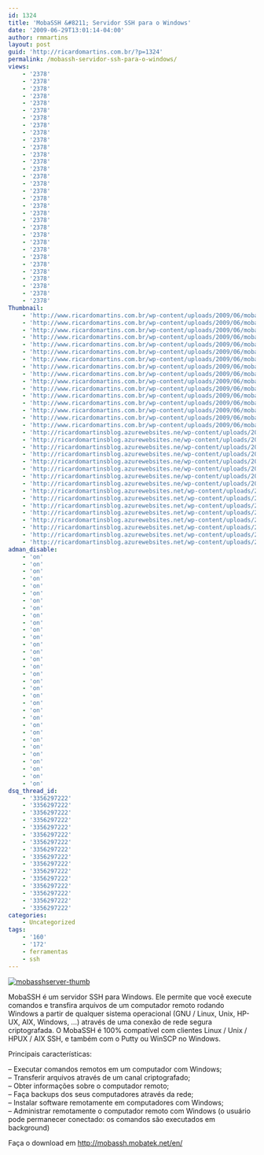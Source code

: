 ```yaml
---
id: 1324
title: 'MobaSSH &#8211; Servidor SSH para o Windows'
date: '2009-06-29T13:01:14-04:00'
author: rmmartins
layout: post
guid: 'http://ricardomartins.com.br/?p=1324'
permalink: /mobassh-servidor-ssh-para-o-windows/
views:
    - '2378'
    - '2378'
    - '2378'
    - '2378'
    - '2378'
    - '2378'
    - '2378'
    - '2378'
    - '2378'
    - '2378'
    - '2378'
    - '2378'
    - '2378'
    - '2378'
    - '2378'
    - '2378'
    - '2378'
    - '2378'
    - '2378'
    - '2378'
    - '2378'
    - '2378'
    - '2378'
    - '2378'
    - '2378'
    - '2378'
    - '2378'
    - '2378'
    - '2378'
    - '2378'
    - '2378'
    - '2378'
Thumbnail:
    - 'http://www.ricardomartins.com.br/wp-content/uploads/2009/06/mobasshserver-thumb.png'
    - 'http://www.ricardomartins.com.br/wp-content/uploads/2009/06/mobasshserver-thumb.png'
    - 'http://www.ricardomartins.com.br/wp-content/uploads/2009/06/mobasshserver-thumb.png'
    - 'http://www.ricardomartins.com.br/wp-content/uploads/2009/06/mobasshserver-thumb.png'
    - 'http://www.ricardomartins.com.br/wp-content/uploads/2009/06/mobasshserver-thumb.png'
    - 'http://www.ricardomartins.com.br/wp-content/uploads/2009/06/mobasshserver-thumb.png'
    - 'http://www.ricardomartins.com.br/wp-content/uploads/2009/06/mobasshserver-thumb.png'
    - 'http://www.ricardomartins.com.br/wp-content/uploads/2009/06/mobasshserver-thumb.png'
    - 'http://www.ricardomartins.com.br/wp-content/uploads/2009/06/mobasshserver-thumb.png'
    - 'http://www.ricardomartins.com.br/wp-content/uploads/2009/06/mobasshserver-thumb.png'
    - 'http://www.ricardomartins.com.br/wp-content/uploads/2009/06/mobasshserver-thumb.png'
    - 'http://www.ricardomartins.com.br/wp-content/uploads/2009/06/mobasshserver-thumb.png'
    - 'http://www.ricardomartins.com.br/wp-content/uploads/2009/06/mobasshserver-thumb.png'
    - 'http://www.ricardomartins.com.br/wp-content/uploads/2009/06/mobasshserver-thumb.png'
    - 'http://www.ricardomartins.com.br/wp-content/uploads/2009/06/mobasshserver-thumb.png'
    - 'http://www.ricardomartins.com.br/wp-content/uploads/2009/06/mobasshserver-thumb.png'
    - 'http://ricardomartinsblog.azurewebsites.ne/wp-content/uploads/2009/06/mobasshserver-thumb.png'
    - 'http://ricardomartinsblog.azurewebsites.ne/wp-content/uploads/2009/06/mobasshserver-thumb.png'
    - 'http://ricardomartinsblog.azurewebsites.ne/wp-content/uploads/2009/06/mobasshserver-thumb.png'
    - 'http://ricardomartinsblog.azurewebsites.ne/wp-content/uploads/2009/06/mobasshserver-thumb.png'
    - 'http://ricardomartinsblog.azurewebsites.ne/wp-content/uploads/2009/06/mobasshserver-thumb.png'
    - 'http://ricardomartinsblog.azurewebsites.ne/wp-content/uploads/2009/06/mobasshserver-thumb.png'
    - 'http://ricardomartinsblog.azurewebsites.ne/wp-content/uploads/2009/06/mobasshserver-thumb.png'
    - 'http://ricardomartinsblog.azurewebsites.ne/wp-content/uploads/2009/06/mobasshserver-thumb.png'
    - 'http://ricardomartinsblog.azurewebsites.net/wp-content/uploads/2009/06/mobasshserver-thumb.png'
    - 'http://ricardomartinsblog.azurewebsites.net/wp-content/uploads/2009/06/mobasshserver-thumb.png'
    - 'http://ricardomartinsblog.azurewebsites.net/wp-content/uploads/2009/06/mobasshserver-thumb.png'
    - 'http://ricardomartinsblog.azurewebsites.net/wp-content/uploads/2009/06/mobasshserver-thumb.png'
    - 'http://ricardomartinsblog.azurewebsites.net/wp-content/uploads/2009/06/mobasshserver-thumb.png'
    - 'http://ricardomartinsblog.azurewebsites.net/wp-content/uploads/2009/06/mobasshserver-thumb.png'
    - 'http://ricardomartinsblog.azurewebsites.net/wp-content/uploads/2009/06/mobasshserver-thumb.png'
    - 'http://ricardomartinsblog.azurewebsites.net/wp-content/uploads/2009/06/mobasshserver-thumb.png'
adman_disable:
    - 'on'
    - 'on'
    - 'on'
    - 'on'
    - 'on'
    - 'on'
    - 'on'
    - 'on'
    - 'on'
    - 'on'
    - 'on'
    - 'on'
    - 'on'
    - 'on'
    - 'on'
    - 'on'
    - 'on'
    - 'on'
    - 'on'
    - 'on'
    - 'on'
    - 'on'
    - 'on'
    - 'on'
    - 'on'
    - 'on'
    - 'on'
    - 'on'
    - 'on'
    - 'on'
    - 'on'
    - 'on'
dsq_thread_id:
    - '3356297222'
    - '3356297222'
    - '3356297222'
    - '3356297222'
    - '3356297222'
    - '3356297222'
    - '3356297222'
    - '3356297222'
    - '3356297222'
    - '3356297222'
    - '3356297222'
    - '3356297222'
    - '3356297222'
    - '3356297222'
    - '3356297222'
    - '3356297222'
categories:
    - Uncategorized
tags:
    - '160'
    - '172'
    - ferramentas
    - ssh
---
```


[![mobasshserver-thumb](http://www.ricardomartins.com.br/wp-content/uploads/2009/06/mobasshserver-thumb.png "mobasshserver-thumb")](http://www.ricardomartins.com.br/wp-content/uploads/2009/06/mobasshserver-thumb.png)

MobaSSH é um servidor SSH para Windows. Ele permite que você execute comandos e transfira arquivos de um computador remoto rodando Windows a partir de qualquer sistema operacional (GNU / Linux, Unix, HP-UX, AIX, Windows, …) através de uma conexão de rede segura criptografada. O MobaSSH é 100% compatível com clientes Linux / Unix / HPUX / AIX SSH, e também com o Putty ou WinSCP no Windows.

Principais características:

– Executar comandos remotos em um computador com Windows;  
– Transferir arquivos através de um canal criptografado;  
– Obter informações sobre o computador remoto;  
– Faça backups dos seus computadores através da rede;  
– Instalar software remotamente em computadores com Windows;  
– Administrar remotamente o computador remoto com Windows (o usuário pode permanecer conectado: os comandos são executados em background)

Faça o download em <http://mobassh.mobatek.net/en/>